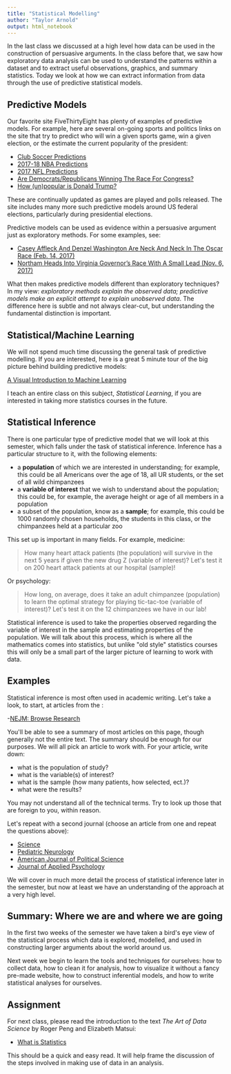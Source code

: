 ```yaml
---
title: "Statistical Modelling"
author: "Taylor Arnold"
output: html_notebook
---
```




In the last class we discussed at a high level how data can be used in the
construction of persuasive arguments. In the class before that, we saw how
exploratory data analysis can be used to understand the patterns within a
dataset and to extract useful observations, graphics, and summary statistics.
Today we look at how we can extract information from data through the use of
predictive statistical models.

## Predictive Models

Our favorite site FiveThirtyEight has plenty of examples of predictive models.
For example, here are several on-going sports and politics links on the site
that try to predict who will win a given sports game, win a given election, or
the estimate the current popularity of the president:

- [Club Soccer Predictions](https://projects.fivethirtyeight.com/soccer-predictions/)
- [2017-18 NBA Predictions](https://projects.fivethirtyeight.com/2018-nba-predictions/)
- [2017 NFL Predictions](https://projects.fivethirtyeight.com/2017-nfl-predictions/)
- [Are Democrats/Republicans Winning The Race For Congress?](https://projects.fivethirtyeight.com/congress-generic-ballot-polls/?ex_cid=rrpromo)
- [How (un)popular is Donald Trump?](https://projects.fivethirtyeight.com/trump-approval-ratings/)

These are continually updated as games are played and polls released. The site
includes many more such predictive models around US federal elections,
particularly during presidential elections.

Predictive models can be used as evidence within a persuasive argument just as
exploratory methods. For some examples, see:

- [Casey Affleck And Denzel Washington Are Neck And Neck In The Oscar Race (Feb. 14, 2017)](http://fivethirtyeight.com/features/casey-affleck-and-denzel-washington-are-neck-and-neck-in-the-oscar-race/)
- [Northam Heads Into Virginia Governor’s Race With A Small Lead (Nov. 6, 2017)](https://fivethirtyeight.com/features/the-virginia-governors-race-might-not-be-predictive-but-it-could-really-matter/)

What then makes predictive models different than exploratory techniques? In
my view: *exploratory methods explain the observed data; predictive models
make an explicit attempt to explain unobserved data*. The difference here is
subtle and not always clear-cut, but understanding the fundamental distinction
is important.

## Statistical/Machine Learning

We will not spend much time discussing the general task of predictive
modelling. If you are interested, here is a great 5 minute
tour of the big picture behind building predictive models:

[A Visual Introduction to Machine Learning](http://www.r2d3.us/visual-intro-to-machine-learning-part-1/)

I teach an entire class on this subject, *Statistical Learning*, if you are
interested in taking more statistics courses in the future.

## Statistical Inference

There is one particular type of predictive model that we will look at this
semester, which falls under the task of statistical inference. Inference has
a particular structure to it, with the following elements:

- a **population** of which we are interested in understanding; for example,
this could be all Americans over the age of 18, all UR students, or the set of
all wild chimpanzees
- a **variable of interest** that we wish to understand about the population;
this could be, for example, the average height or age of all members in a
population
- a subset of the population, know as a **sample**; for example, this could be
1000 randomly chosen households, the students in this class, or the
chimpanzees  held at a particular zoo

This set up is important in many fields. For example, medicine:

> How many heart attack patients (the  population) will survive in the next 5
> years if given the new drug Z (variable of interest)? Let's test it on 200
> heart attack patients at our hospital (sample)!

Or psychology:

> How long, on average, does it take an adult chimpanzee (population) to learn
> the optimal strategy for playing tic-tac-toe (variable of interest)? Let's
> test it on the 12 chimpanzees we have in our lab!

Statistical inference is used to take the properties observed regarding the
variable of interest in the sample and estimating properties of the
population. We will talk about this process, which is where all the
mathematics comes into statistics, but unlike "old style" statistics courses
this will only be a small part of the larger picture of learning to work with
data.

## Examples

Statistical inference is most often used in academic writing. Let's take a
look, to start, at articles from the :

-[NEJM: Browse Research](http://www.nejm.org/medical-articles/research)

You'll be able to see a summary of most articles on this page, though
generally not the entire text. The summary should be enough for our purposes.
We will all pick an article to work with. For your article, write down:

- what is the population of study?
- what is the variable(s) of interest?
- what is the sample (how many patients, how selected, ect.)?
- what were the results?

You may not understand all of the technical terms. Try to look up those that
are foreign to you, within reason.

Let's repeat with a second journal (choose an article from one and repeat
the questions above):

- [Science](http://science.sciencemag.org/)
- [Pediatric Neurology](http://www.pedneur.com/current)
- [American Journal of Political Science](https://ajps.org/ajps-articles/current-issue/)
- [Journal of Applied Psychology](http://psycnet.apa.org/PsycARTICLES/journal/apl/102/12)

We will cover in much more detail the process of statistical inference later
in the semester, but now at least we have an understanding of the approach at
a very high level.

## Summary: Where we are and where we are going

In the first two weeks of the semester we have taken a bird's eye view of the
statistical process which data is explored, modelled, and used in constructing
larger arguments about the world around us.

Next week we begin to learn the tools and techniques for ourselves: how to
collect data, how to clean it for analysis, how to visualize it  without a
fancy pre-made website, how to construct inferential models, and how to write
statistical analyses for ourselves.

## Assignment

For next class, please read the introduction to the text *The Art
of Data Science* by Roger Peng and Elizabeth Matsui:

- [What is Statistics](../assets/pdfs/art-of-data-science.pdf)

This should be a quick and easy read. It will help frame the discussion of the
steps involved in making use of data in an analysis.
